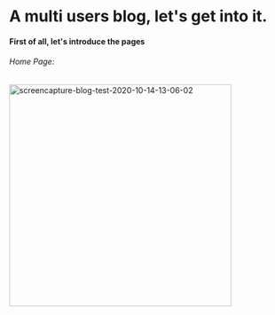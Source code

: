 # A multi users blog, let's get into it.
#### First of all, let's introduce the pages
###### Home Page:
<img align="center" src="https://i.ibb.co/qkQqrZg/screencapture-blog-test-2020-10-14-13-06-02.png" alt="screencapture-blog-test-2020-10-14-13-06-02" width="400">
